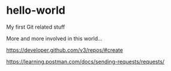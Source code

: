 # hello-world
My first Git related stuff

More and more involved in this world...


https://developer.github.com/v3/repos/#create

https://learning.postman.com/docs/sending-requests/requests/
